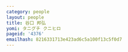 ```yaml
---
category: people
layout: people
title: 谷口 邦弘
yomi: タニグチ クニヒロ
pageid: '4376'
emailhash: 8216331713e423ad6c5a100f13c5f0d7
---
```

　